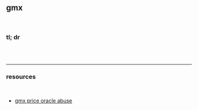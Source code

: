 ## gmx

<br>

### tl; dr

<br>



<br>

---

### resources

<br>

* [gmx price oracle abuse](https://twitter.com/ChainsightLabs/status/1580208615654584321?s=20&t=-FG5kQ_7kAKhLnbuk05wSg)
